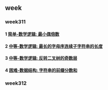 ## week

### week311

#### 1 [简单-数学逻辑: 最小偶倍数](https://leetcode.cn/problems/smallest-even-multiple/)

#### 2 [中等-数学逻辑: 最长的字母序连续子字符串的长度](https://leetcode.cn/problems/length-of-the-longest-alphabetical-continuous-substring/)

#### 3 [中等-数学逻辑: 反转二叉树的奇数层](https://leetcode.cn/problems/reverse-odd-levels-of-binary-tree/)

#### 4 [困难-数据结构: 字符串的前缀分数和](https://leetcode.cn/problems/sum-of-prefix-scores-of-strings/)

### week312

